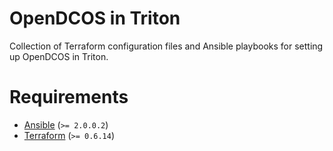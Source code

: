# OpenDCOS in Triton
Collection of Terraform configuration files and Ansible playbooks for setting up
OpenDCOS in Triton.

# Requirements
  * [Ansible](https://www.ansible.com) (`>= 2.0.0.2`)
  * [Terraform](https://www.terraform.io/) (`>= 0.6.14`)
